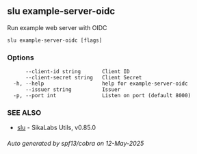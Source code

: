 ## slu example-server-oidc

Run example web server with OIDC

```
slu example-server-oidc [flags]
```

### Options

```
      --client-id string       Client ID
      --client-secret string   Client Secret
  -h, --help                   help for example-server-oidc
      --issuer string          Issuer
  -p, --port int               Listen on port (default 8000)
```

### SEE ALSO

* [slu](slu.md)	 - SikaLabs Utils, v0.85.0

###### Auto generated by spf13/cobra on 12-May-2025
